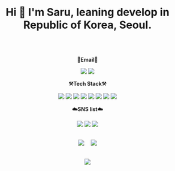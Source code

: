 


<div align="center">
 <h1> Hi 👐  I'm Saru, leaning develop in Republic of Korea, Seoul.</h1>
  <br>
  <br>

</div>

<p align="center">
<Strong>📧Email📧</Strong>
</p>

<p align="center">
<img src="https://img.shields.io/badge/Gmail-d14836?style=flat-square&logo=Gmail&logoColor=white&link=mailto=glglzhzh22@gmail.com">
<img src="https://img.shields.io/badge/-Naver-brightgreen?style=flat-square&logo=Naver&logoColor=white&link=mailto=heo_dakr@naver.com">
</p>

<p align="center">
  <Strong>⚒️Tech Stack⚒️</Strong><br>
  <br>
  <img src="https://img.shields.io/badge/JAVA-007396?style=for-the-badge&logo=java&logoColor=white"> 
  <img src="https://img.shields.io/badge/Spring-6DB33F?style=for-the-badge&logo=Spring&logoColor=white">
  <img src="https://img.shields.io/badge/SpringBoot-6DB33F?style=for-the-badge&logo=SpringBoot&logoColor=white">
  <img src="https://img.shields.io/badge/mysql-4479A1?style=for-the-badge&logo=mysql&logoColor=white">
  <img src="https://img.shields.io/badge/javascript-F7DF1E?style=for-the-badge&logo=javascript&logoColor=black">
  <img src="https://img.shields.io/badge/css-1572B6?style=for-the-badge&logo=css3&logoColor=white">
  <img src="https://img.shields.io/badge/html-E34F26?style=for-the-badge&logo=html5&logoColor=white">
  <img src="https://img.shields.io/badge/AWS-232F3E?style=for-the-badge&logo=Amazon AWS&logoColor=white"> 
</p>

<p align="center">
  <Strong>☁️SNS list☁️</Strong><br><br>
  <a href="" target="_blank"><img src="https://img.shields.io/badge/DevBlog-535D6C?style=flat-square&logo=Blogger&logoColor=white"/></a>
  <a href="https://www.instagram.com/heo__daeng/" target="_blank"><img src="https://img.shields.io/badge/Instagram-E4405F?style=flat-      square&logo=Instagram&logoColor=white"/></a> 
  <img src="https://hits.seeyoufarm.com/api/count/incr/badge.svg?url=https%3A%2F%2Fgithub.com%2FSaru-github%2Fhit-counter&count_bg=%2379C83D&title_bg=%23555555&icon=github.svg&icon_color=%23E7E7E7&title=hits&edge_flat=false))"/></a>
  <br>
  <br>
</p>

<p align="center">
  <img src="https://github-readme-stats.vercel.app/api?username=saru-github&theme=dracula&layout=compact"/>　
  <img src="https://github-readme-stats.vercel.app/api/top-langs/?username=saru-github&theme=dracula&layout=compact&langs_count=10"/>
  <br>
</p>

<p align="center">
  <br>
<img src="https://github-profile-trophy.vercel.app/?username=Saru-github&theme=flat&column=7&align=center"/>
</p>

